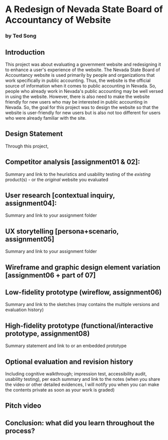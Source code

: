 # A Redesign of Nevada State Board of Accountancy of Website
### by Ted Song

## Introduction
This project was about evaluating a government website and redesigning it to enhance a user's experience of the website.
The Nevada State Board of Accountancy website is used primarily by people and organizations that work specifically in public accounting.
Thus, the website is the official source of information when it comes to public accounting in Nevada.
So, people who already work in Nevada's public accounting may be well versed in using the website.
However, there is also need to make the website friendly for new users who may be interested in public accounting in Nevada.
So, the goal for this project was to design the website so that the website is user-friendly for new users but is also not too different for users who were already familiar with the site.



## Design Statement
Through this project, 

## Competitor analysis [assignment01 & 02]:
Summary and link to the heuristics and usability testing of the *existing* product(s) - or the *original* website you evaluated

## User research [contextual inquiry, assignment04]:
Summary and link to your assignment folder

## UX storytelling [persona+scenario, assignment05]
Summary and link to your assignment folder

## Wireframe and graphic design element variation [assignment06 + part of 07]


## Low-fidelity prototype (wireflow, assignment06)
Summary and link to the sketches (may contains the multiple versions and evaluation history)

## High-fidelity prototype (functional/interactive prototype, assignment08)
Summary statement and link to or an embedded prototype

## Optional evaluation and revision history 
Including cognitive walkthrough; impression test, accessibility audit, usability testing), per each summary and link to the notes (when you share the video or other detailed evidences, I will notify you when you can make the contents private as soon as your work is graded)

## Pitch video 

## Conclusion: what did you learn throughout the process?

